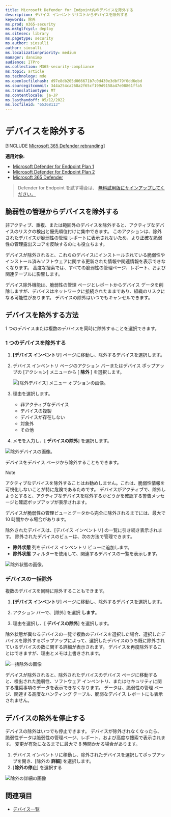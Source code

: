 ```yaml
---
title: Microsoft Defender for Endpoint内のデバイスを除外する
description: デバイス インベントリリストからデバイスを除外する
keywords: 除外
ms.prod: m365-security
ms.mktglfcycl: deploy
ms.sitesec: library
ms.pagetype: security
ms.author: siosulli
author: siosulli
ms.localizationpriority: medium
manager: dansimp
audience: ITPro
ms.collection: M365-security-compliance
ms.topic: article
ms.technology: mde
ms.openlocfilehash: d97e8db205d066671b7c0d430e3dbf79f0dd6ebd
ms.sourcegitcommit: 344a254ca268a2f65cf199d9158a47e08861ffa5
ms.translationtype: MT
ms.contentlocale: ja-JP
ms.lasthandoff: 05/12/2022
ms.locfileid: "65368113"
---
```

# <a name="exclude-devices"></a>デバイスを除外する

[!INCLUDE [Microsoft 365 Defender rebranding](../../includes/microsoft-defender.md)]

**適用対象:**

- [Microsoft Defender for Endpoint Plan 1](https://go.microsoft.com/fwlink/p/?linkid=2154037)
- [Microsoft Defender for Endpoint Plan 2](https://go.microsoft.com/fwlink/p/?linkid=2154037)
- [Microsoft 365 Defender](https://go.microsoft.com/fwlink/?linkid=2118804)

> Defender for Endpoint を試す場合は、 [無料試用版にサインアップしてください。](https://signup.microsoft.com/create-account/signup?products=7f379fee-c4f9-4278-b0a1-e4c8c2fcdf7e&ru=https://aka.ms/MDEp2OpenTrial?ocid=docs-wdatp-respondmachine-abovefoldlink)

## <a name="exclude-devices-from-vulnerability-management"></a>脆弱性の管理からデバイスを除外する

非アクティブ、重複、または範囲外のデバイスを除外すると、アクティブなデバイスのリスクの検出と優先順位付けに集中できます。 このアクションは、除外されたデバイスが脆弱性の管理 レポートに表示されないため、より正確な脆弱性の管理露出スコアを反映するのにも役立ちます。

デバイスが除外されると、これらのデバイスにインストールされている脆弱性やインストール済みソフトウェアに関する更新された情報や関連情報を表示できなくなります。 高度な捜索では、すべての脆弱性の管理ページ、レポート、および関連テーブルに影響します。

デバイス除外機能は、脆弱性の管理 ページとレポートからデバイス データを削除しますが、デバイスはネットワークに接続されたままであり、組織のリスクになる可能性があります。 デバイスの除外はいつでもキャンセルできます。

## <a name="how-to-exclude-a-device"></a>デバイスを除外する方法

1 つのデバイスまたは複数のデバイスを同時に除外することを選択できます。

### <a name="exclude-a-single-device"></a>1 つのデバイスを除外する

1. **[デバイス インベントリ**] ページに移動し、除外するデバイスを選択します。
2. デバイス インベントリ ページのアクション バーまたはデバイス ポップアップの [アクション] メニューから [ **除外** ] を選択します。

   ![[除外デバイス] メニュー オプションの画像。](images/exclude-devices-menu.png)

3. 理由を選択します。

    - 非アクティブなデバイス
    - デバイスの複製
    - デバイスが存在しない
    - 対象外
    - その他

4. メモを入力し、[ **デバイスの除外**] を選択します。

![除外デバイスの画像。](images/exclude-device.png)

デバイスをデバイス ページから除外することもできます。

> [!NOTE]
> アクティブなデバイスを除外することはお勧めしません。これは、脆弱性情報を可視化しないことが特に危険であるためです。 デバイスがアクティブで、除外しようとすると、アクティブなデバイスを除外するかどうかを確認する警告メッセージと確認ポップアップが表示されます。

デバイスが脆弱性の管理ビューとデータから完全に除外されるまでには、最大で 10 時間かかる場合があります。

除外されたデバイスは、[デバイス インベントリ] の一覧に引き続き表示されます。 除外されたデバイスのビューは、次の方法で管理できます。

- **除外状態** 列をデバイス インベントリ ビューに追加します。
- **除外状態** フィルターを使用して、関連するデバイスの一覧を表示します。

![除外状態の画像。](images/exclusion-state.png)

### <a name="bulk-device-exclusion"></a>デバイスの一括除外

複数のデバイスを同時に除外することもできます。

1. **[デバイス インベントリ**] ページに移動し、除外するデバイスを選択します。

2. アクション バーで、[除外] を選択 **します**。

3. 理由を選択し、[ **デバイスの除外**] を選択します。

除外状態が異なるデバイスの一覧で複数のデバイスを選択した場合、選択したデバイスを除外するポップアップによって、選択したデバイスのうち既に除外されているデバイスの数に関する詳細が表示されます。 デバイスを再度除外することはできますが、理由とメモは上書きされます。

![一括除外の画像](images/exclude-device-bulk.png)

デバイスが除外されると、除外されたデバイスのデバイス ページに移動すると、検出された脆弱性、ソフトウェア インベントリ、またはセキュリティに関する推奨事項のデータを表示できなくなります。 データは、脆弱性の管理 ページ、関連する高度なハンティング テーブル、脆弱なデバイス レポートにも表示されません。

## <a name="stop-excluding-a-device"></a>デバイスの除外を停止する

デバイスの除外はいつでも停止できます。 デバイスが除外されなくなったら、脆弱性データは脆弱性の管理ページ、レポート、および高度な捜索で表示されます。 変更が有効になるまでに最大で 8 時間かかる場合があります。

1. デバイス インベントリに移動し、除外されたデバイスを選択してポップアップを開き、[除外の **詳細]** を選択します。
2. [**除外の停止**] を選択する

![除外の詳細の画像](images/exclusion-details.png)

## <a name="see-also"></a>関連項目

- [デバイス一覧](machines-view-overview.md)
